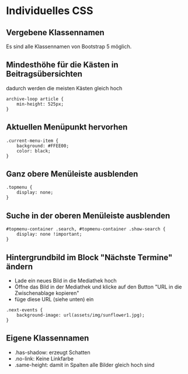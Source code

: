 # Individuelles CSS

## Vergebene Klassennamen
Es sind alle Klassennamen von Bootstrap 5 möglich.

## Mindesthöhe für die Kästen in Beitragsübersichten
dadurch werden die meisten Kästen gleich hoch
```
archive-loop article {
    min-height: 525px;
}
```

## Aktuellen Menüpunkt hervorhen
```
.current-menu-item {
    background: #FFEE00;
    color: black;
}
```


## Ganz obere Menüleiste ausblenden
```
.topmenu {
    display: none;
}
```

## Suche in der oberen Menüleiste ausblenden
```
#topmenu-container .search, #topmenu-container .show-search {
    display: none !important;
}
```

## Hintergrundbild im Block "Nächste Termine" ändern
- Lade ein neues Bild in die Mediathek hoch
- Öffne das Bild in der Mediathek und klicke auf den Button "URL in die Zwischenablage kopieren"
- füge diese URL (siehe unten) ein
```
.next-events {
    background-image: url(assets/img/sunflower1.jpg);
}
```

## Eigene Klassennamen
 - .has-shadow: erzeugt Schatten
 - .no-link: Keine Linkfarbe
 - .same-height: damit in Spalten alle Bilder gleich hoch sind